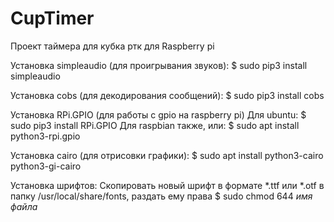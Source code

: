 # CupTimer
Проект таймера для кубка ртк для Raspberry pi

Установка simpleaudio (для проигрывания звуков):
$ sudo pip3 install simpleaudio

Установка cobs (для декодирования сообщений):
$ sudo pip3 install cobs

Установка RPi.GPIO (для работы с gpio на raspberry pi)
Для ubuntu:
$ sudo pip3 install RPi.GPIO
Для raspbian также, или:
$ sudo apt install python3-rpi.gpio

Установка cairo (для отрисовки графики):
$ sudo apt install python3-cairo python3-gi-cairo


Установка шрифтов:
Скопировать новый шрифт в формате *.ttf или *.otf в папку /usr/local/share/fonts,
раздать ему права 
$ sudo chmod 644 *имя файла*
